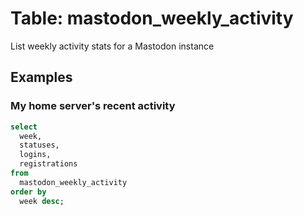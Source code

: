 # Table: mastodon_weekly_activity

List weekly activity stats for a Mastodon instance

## Examples

### My home server's recent activity

```sql
select
  week,
  statuses,
  logins,
  registrations
from
  mastodon_weekly_activity
order by
  week desc;
```

